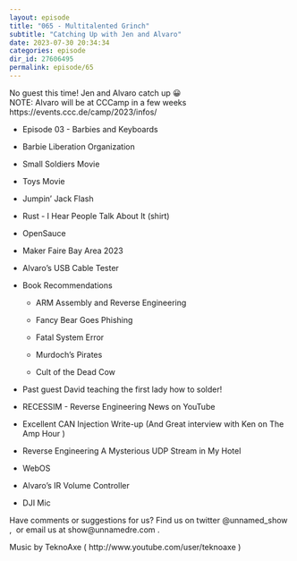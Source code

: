 ```yaml
---
layout: episode
title: "065 - Multitalented Grinch"
subtitle: "Catching Up with Jen and Alvaro"
date: 2023-07-30 20:34:34
categories: episode
dir_id: 27606495
permalink: episode/65
---
```

<p >
  No guest this time! Jen and Alvaro catch up 😀
   <br/>
    NOTE: Alvaro will be at CCCamp in a few weeks
    <a href="https://events.ccc.de/camp/2023/infos/" style="text-decoration: none;">
      https://events.ccc.de/camp/2023/infos/
    </a>
</p>
<ul>
 <li >
  <p >
   <a href="https://unnamedre.com/episode/3" style="text-decoration: none;">
     Episode 03 - Barbies and Keyboards
   </a>
  </p>
 </li>
 <li >
  <p >
   <a href="https://en.wikipedia.org/wiki/Barbie_Liberation_Organization" style="text-decoration: none;">
     Barbie Liberation Organization
   </a>
  </p>
 </li>
 <li >
  <p >
   <a href="https://www.imdb.com/title/tt0122718/?ref_=fn_al_tt_1" style="text-decoration: none;">
     Small Soldiers Movie
   </a>
  </p>
 </li>
 <li >
  <p >
   <a href="https://www.imdb.com/title/tt0105629/?ref_=nv_sr_srsg_0_tt_8_nm_0_q_t.o.y.s" style="text-decoration: none;">
     Toys Movie
   </a>
  </p>
 </li>
 <li >
  <p >
   <a href="https://www.imdb.com/title/tt0091306/" style="text-decoration: none;">
     Jumpin’ Jack Flash
   </a>
  </p>
 </li>
 <li >
  <p >
   <a href="https://twitter.com/RebelbotJen/status/1659776976318767105" style="text-decoration: none;">
     Rust - I Hear People Talk About It
   </a>
    (shirt)
  </p>
 </li>
 <li >
  <p >
   <a href="https://opensauce.live/" style="text-decoration: none;">
     OpenSauce
   </a>
  </p>
 </li>
 <li >
  <p >
   <a href="https://makerfaire.com/bay-area/" style="text-decoration: none;">
     Maker Faire Bay Area 2023
   </a>
  </p>
 </li>
 <li >
  <p >
   <a href="https://github.com/alvarop/usb_c_cable_tester" style="text-decoration: none;">
     Alvaro’s USB Cable Tester
   </a>
  </p>
 </li>
 <li >
  <p >
    Book Recommendations
  </p>
 </li>
 <ul >
  <li >
   <p >
    <a href="https://arm-exploitation.com/" style="text-decoration: none;">
      ARM Assembly and Reverse Engineering
    </a>
   </p>
  </li>
  <li >
   <p >
    <a href="https://www.getfancybear.com/" style="text-decoration: none;">
      Fancy Bear Goes Phishing
    </a>
   </p>
  </li>
  <li >
   <p >
    <a href="https://www.hachettebookgroup.com/titles/joseph-menn/fatal-system-error/9781586489076/" style="text-decoration: none;">
      Fatal System Error
    </a>
   </p>
  </li>
  <li >
   <p >
    <a href="http://www.murdochspirates.com/" style="text-decoration: none;">
      Murdoch’s Pirates
    </a>
   </p>
  </li>
  <li >
   <p >
    <a href="https://www.hachettebookgroup.com/titles/joseph-menn/cult-of-the-dead-cow/9781541762374/?lens=publicaffairs" style="text-decoration: none;">
      Cult of the Dead Cow
    </a>
   </p>
  </li>
 </ul>
 <li >
  <p >
   <a href="https://twitter.com/MakeAugusta/status/1681367728861458432" style="text-decoration: none;">
     Past guest David teaching the first lady how to solder!
   </a>
  </p>
 </li>
 <li >
  <p >
   <a href="https://www.youtube.com/watch?v=7OV2h0yQ4KY&amp;list=PLYlhncU2MojDiByoivtM0YhaDM1QbBA1C" style="text-decoration: none;">
     RECESSIM - Reverse Engineering News on YouTube
   </a>
  </p>
 </li>
 <li >
  <p >
   <a href="https://kentindell.github.io/2023/04/03/can-injection/" style="text-decoration: none;">
     Excellent CAN Injection Write-up
   </a>
    (And
    <a href="https://theamphour.com/634-the-can-bus-can-with-dr-ken-tindell/" style="text-decoration: none;">
      Great interview with Ken on The Amp Hour
    </a>
     )
  </p>
 </li>
 <li >
  <p >
   <a href="https://www.gkbrk.com/2016/05/hotel-music/" style="text-decoration: none;">
     Reverse Engineering A Mysterious UDP Stream in My Hotel
   </a>
  </p>
 </li>
 <li >
  <p >
   <a href="https://en.wikipedia.org/wiki/WebOS" style="text-decoration: none;">
     WebOS
   </a>
  </p>
 </li>
 <li >
  <p >
   <a href="https://alvarop.com/2018/04/nui" style="text-decoration: none;">
     Alvaro’s IR Volume Controller
   </a>
  </p>
 </li>
 <li >
  <p >
   <a href="https://www.dji.com/mic" style="text-decoration: none;">
     DJI Mic
   </a>
  </p>
 </li>
</ul>
<p >
  Have comments or suggestions for us? Find us on twitter
  <a href="https://twitter.com/unnamed_show" style="text-decoration: none;">
    @unnamed_show
  </a>
   ,  or email us at
   <a href="mailto:show@unnamedre.com" style="text-decoration: none;">
     show@unnamedre.com
   </a>
    .
</p>
<p >
  Music by
  <a href="http://www.teknoaxe.com" style="text-decoration: none;">
    TeknoAxe
  </a>
   (
   <a href="http://www.youtube.com/user/teknoaxe" style="text-decoration: none;">
     http://www.youtube.com/user/teknoaxe
   </a>
    )
</p>
